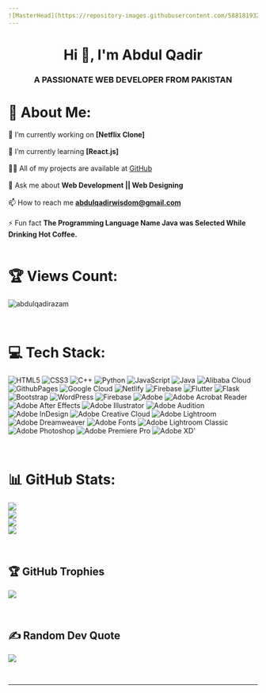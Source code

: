 ```yaml
---
![MasterHead](https://repository-images.githubusercontent.com/588181932/e36ec678-7984-4cdd-8e4c-a3932772ff8e)
---
```

<h1 align="center">Hi 👋, I'm Abdul Qadir</h1>
<h3 align="center">A PASSIONATE WEB DEVELOPER FROM PAKISTAN</h3>

# 💫 About Me:
🔭 I’m currently working on **[Netflix Clone]**<br><br>🌱 I’m currently learning **[React.js]**<br><br>👨‍💻 All of my projects are available at [GitHub](GitHub)<br><br>💬 Ask me about **Web Development || Web Designing**<br><br>📫 How to reach me **abdulqadirwisdom@gmail.com**<br><br>⚡ Fun fact **The Programming Language Name Java was Selected While Drinking Hot Coffee.**<br><br>

# 🏆 Views Count:
<p align="left"> <img src="https://komarev.com/ghpvc/?username=abdulqadirazam&label=Profile%20views&color=0e75b6&style=flat" alt="abdulqadirazam" /> </p>

<br>

# 💻 Tech Stack:
![HTML5](https://img.shields.io/badge/html5-%23E34F26.svg?style=for-the-badge&logo=html5&logoColor=white) ![CSS3](https://img.shields.io/badge/css3-%231572B6.svg?style=for-the-badge&logo=css3&logoColor=white) ![C++](https://img.shields.io/badge/c++-%2300599C.svg?style=for-the-badge&logo=c%2B%2B&logoColor=white) ![Python](https://img.shields.io/badge/python-3670A0?style=for-the-badge&logo=python&logoColor=ffdd54) ![JavaScript](https://img.shields.io/badge/javascript-%23323330.svg?style=for-the-badge&logo=javascript&logoColor=%23F7DF1E) ![Java](https://img.shields.io/badge/java-%23ED8B00.svg?style=for-the-badge&logo=openjdk&logoColor=white) ![Alibaba Cloud](https://img.shields.io/badge/AlibabaCloud-%23FF6701.svg?style=for-the-badge&logo=alibabacloud&logoColor=white) ![GithubPages](https://img.shields.io/badge/github%20pages-121013?style=for-the-badge&logo=github&logoColor=white) ![Google Cloud](https://img.shields.io/badge/GoogleCloud-%234285F4.svg?style=for-the-badge&logo=google-cloud&logoColor=white) ![Netlify](https://img.shields.io/badge/netlify-%23000000.svg?style=for-the-badge&logo=netlify&logoColor=#00C7B7) ![Firebase](https://img.shields.io/badge/firebase-%23039BE5.svg?style=for-the-badge&logo=firebase) ![Flutter](https://img.shields.io/badge/Flutter-%2302569B.svg?style=for-the-badge&logo=Flutter&logoColor=white) ![Flask](https://img.shields.io/badge/flask-%23000.svg?style=for-the-badge&logo=flask&logoColor=white) ![Bootstrap](https://img.shields.io/badge/bootstrap-%238511FA.svg?style=for-the-badge&logo=bootstrap&logoColor=white) ![WordPress](https://img.shields.io/badge/WordPress-%23117AC9.svg?style=for-the-badge&logo=WordPress&logoColor=white) ![Firebase](https://img.shields.io/badge/Firebase-039BE5?style=for-the-badge&logo=Firebase&logoColor=white) ![Adobe](https://img.shields.io/badge/adobe-%23FF0000.svg?style=for-the-badge&logo=adobe&logoColor=white) ![Adobe Acrobat Reader](https://img.shields.io/badge/Adobe%20Acrobat%20Reader-EC1C24.svg?style=for-the-badge&logo=Adobe%20Acrobat%20Reader&logoColor=white) ![Adobe After Effects](https://img.shields.io/badge/Adobe%20After%20Effects-9999FF.svg?style=for-the-badge&logo=Adobe%20After%20Effects&logoColor=white) ![Adobe Illustrator](https://img.shields.io/badge/adobe%20illustrator-%23FF9A00.svg?style=for-the-badge&logo=adobe%20illustrator&logoColor=white) ![Adobe Audition](https://img.shields.io/badge/Adobe%20Audition-9999FF.svg?style=for-the-badge&logo=Adobe%20Audition&logoColor=white) ![Adobe InDesign](https://img.shields.io/badge/Adobe%20InDesign-49021F?style=for-the-badge&logo=adobeindesign&logoColor=FF3366) ![Adobe Creative Cloud](https://img.shields.io/badge/Adobe%20Creative%20Cloud-DA1F26.svg?style=for-the-badge&logo=Adobe%20Creative%20Cloud&logoColor=white) ![Adobe Lightroom](https://img.shields.io/badge/Adobe%20Lightroom-31A8FF.svg?style=for-the-badge&logo=Adobe%20Lightroom&logoColor=white) ![Adobe Dreamweaver](https://img.shields.io/badge/Adobe%20Dreamweaver-FF61F6.svg?style=for-the-badge&logo=Adobe%20Dreamweaver&logoColor=white) ![Adobe Fonts](https://img.shields.io/badge/Adobe%20Fonts-000B1D.svg?style=for-the-badge&logo=Adobe%20Fonts&logoColor=white) ![Adobe Lightroom Classic](https://img.shields.io/badge/Adobe%20Lightroom%20Classic-31A8FF.svg?style=for-the-badge&logo=Adobe%20Lightroom%20Classic&logoColor=white) ![Adobe Photoshop](https://img.shields.io/badge/adobe%20photoshop-%2331A8FF.svg?style=for-the-badge&logo=adobe%20photoshop&logoColor=white) ![Adobe Premiere Pro](https://img.shields.io/badge/Adobe%20Premiere%20Pro-9999FF.svg?style=for-the-badge&logo=Adobe%20Premiere%20Pro&logoColor=white) ![Adobe XD](https://img.shields.io/badge/Adobe%20XD-470137?style=for-the-badge&logo=Adobe%20XD&logoColor=#FF61F6)'

<br>

# 📊 GitHub Stats:
![](https://github-readme-stats.vercel.app/api?username=AbdulQadirAzam&theme=dark&hide_border=false&include_all_commits=true&count_private=true)<br/>
![](https://github-readme-streak-stats.herokuapp.com/?user=AbdulQadirAzam&theme=dark&hide_border=false)<br/>
![](https://github-readme-stats.vercel.app/api/top-langs/?username=AbdulQadirAzam&theme=dark&hide_border=false&include_all_commits=true&count_private=true&layout=compact)<br/>
![](https://github-contributor-stats.vercel.app/api?username=AbdulQadirAzam&limit=5&theme=dark&combine_all_yearly_contributions=true)

<br>

## 🏆 GitHub Trophies
![](https://github-profile-trophy.vercel.app/?username=AbdulQadirAzam&theme=dark&no-frame=false&no-bg=false&margin-w=4)

<br>

## ✍️ Random Dev Quote
![](https://quotes-github-readme.vercel.app/api?type=horizontal&theme=dark)

<br>

---



